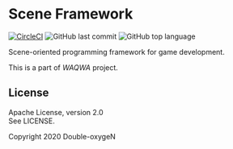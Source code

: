 # Scene Framework

[![CircleCI](https://circleci.com/gh/Double-oxygeN/SceneFW/tree/master.svg?style=svg)](https://circleci.com/gh/Double-oxygeN/SceneFW/tree/master)
![GitHub last commit](https://img.shields.io/github/last-commit/Double-oxygeN/SceneFW?logo=github&style=flat-square)
![GitHub top language](https://img.shields.io/github/languages/top/Double-oxygeN/SceneFW?logo=nim&style=flat-square)

Scene-oriented programming framework for game development.

This is a part of *WAQWA* project.

## License

Apache License, version 2.0  
See LICENSE.

Copyright 2020 Double-oxygeN
